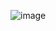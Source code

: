 ![image](https://user-images.githubusercontent.com/79148460/204551662-857ad504-d121-4cb6-b510-9bc1d033ffe3.png)
